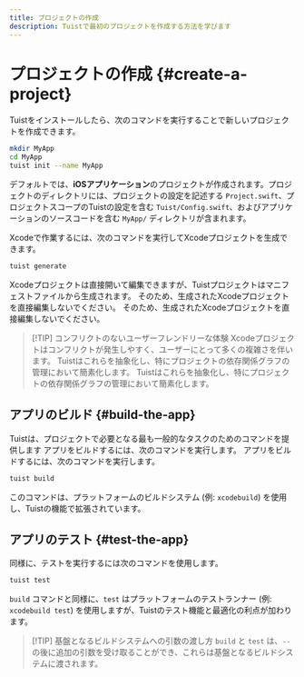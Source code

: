 ```yaml
---
title: プロジェクトの作成
description: Tuistで最初のプロジェクトを作成する方法を学びます
---
```


# プロジェクトの作成 {#create-a-project}

Tuistをインストールしたら、次のコマンドを実行することで新しいプロジェクトを作成できます。

```bash
mkdir MyApp
cd MyApp
tuist init --name MyApp
```

デフォルトでは、**iOSアプリケーション**のプロジェクトが作成されます。プロジェクトのディレクトリには、プロジェクトの設定を記述する `Project.swift`、プロジェクトスコープのTuistの設定を含む `Tuist/Config.swift`、およびアプリケーションのソースコードを含む `MyApp/` ディレクトリが含まれます。

Xcodeで作業するには、次のコマンドを実行してXcodeプロジェクトを生成できます。

```bash
tuist generate
```

Xcodeプロジェクトは直接開いて編集できますが、Tuistプロジェクトはマニフェストファイルから生成されます。 そのため、生成されたXcodeプロジェクトを直接編集しないでください。 そのため、生成されたXcodeプロジェクトを直接編集しないでください。

> [!TIP] コンフリクトのないユーザーフレンドリーな体験
> Xcodeプロジェクトはコンフリクトが発生しやすく、ユーザーにとって多くの複雑さを伴います。 Tuistはこれらを抽象化し、特にプロジェクトの依存関係グラフの管理において簡素化します。 Tuistはこれらを抽象化し、特にプロジェクトの依存関係グラフの管理において簡素化します。

## アプリのビルド {#build-the-app}

Tuistは、プロジェクトで必要となる最も一般的なタスクのためのコマンドを提供します アプリをビルドするには、次のコマンドを実行します。 アプリをビルドするには、次のコマンドを実行します。

```bash
tuist build
```

このコマンドは、プラットフォームのビルドシステム (例: `xcodebuild`) を使用し、Tuistの機能で拡張されています。

## アプリのテスト {#test-the-app}

同様に、テストを実行するには次のコマンドを使用します。

```bash
tuist test
```

`build` コマンドと同様に、`test` はプラットフォームのテストランナー (例: `xcodebuild test`) を使用しますが、Tuistのテスト機能と最適化の利点が加わります。

> [!TIP] 基盤となるビルドシステムへの引数の渡し方
> `build` と `test` は、`--` の後に追加の引数を受け取ることができ、これらは基盤となるビルドシステムに渡されます。
